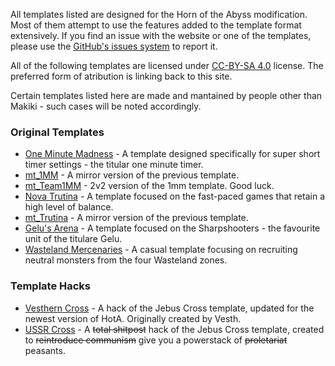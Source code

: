 All templates listed are designed for the Horn of the Abyss modification. Most of them attempt to use the features added to the template format extensively. If you find an issue with the website or one of the templates, please use the [GitHub's issues system](https://github.com/makiki99/h3templates/issues) to report it.

All of the following templates are licensed under [CC-BY-SA 4.0](https://github.com/makiki99/h3templates/blob/master/license.md) license. The preferred form of atribution is linking back to this site.

Certain templates listed here are made and mantained by people other than Makiki - such cases will be noted accordingly.

### Original Templates

* [One Minute Madness](./templates/one_minute_madness) - A template designed specifically for super short timer settings - the titular one minute timer.
* [mt_1MM](./templates/mt_1mm) - A mirror version of the previous template.
* [mt_Team1MM](./templates/mt_team1mm) - 2v2 version of the 1mm template. Good luck.
* [Nova Trutina](./templates/novatrutina) - A template focused on the fast-paced games that retain a high level of balance.
* [mt_Trutina](./templates/mt_trutina) - A mirror version of the previous template.
* [Gelu's Arena](./templates/gelus_arena) - A template focused on the Sharpshooters - the favourite unit of the titulare Gelu.
* [Wasteland Mercenaries](./templates/wastelandmercenaries) - A casual template focusing on recruiting neutral monsters from the four Wasteland zones.

### Template Hacks

* [Vesthern Cross](./templates/vesthern) - A hack of the Jebus Cross template, updated for the newest version of HotA. Originally created by Vesth.
* [USSR Cross](./templates/ussr_cross) - A ~~total shitpost~~ hack of the Jebus Cross template, created to ~~reintroduce communism~~ give you a powerstack of ~~proletariat~~ peasants.